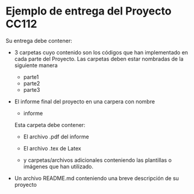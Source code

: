 # Ejemplo de entrega del Proyecto CC112
Su entrega debe contener:
* 3 carpetas cuyo contenido son los códigos que han  implementado en cada parte del Proyecto.
  Las carpetas deben estar nombradas de la siguiente manera

  - parte1
  - parte2
  - parte3

* El informe final del proyecto en una carpera con nombre

  - informe
 
  Esta carpeta debe contener:

  - El archivo .pdf del informe

  - El archivo .tex de Latex

  - y carpetas/archivos adicionales conteniendo  las plantillas o imágenes que han utilizado.

* Un archivo README.md conteniendo una breve descripción de su proyecto 
